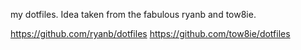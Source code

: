 my dotfiles. Idea taken from the fabulous ryanb and tow8ie.

https://github.com/ryanb/dotfiles
https://github.com/tow8ie/dotfiles
